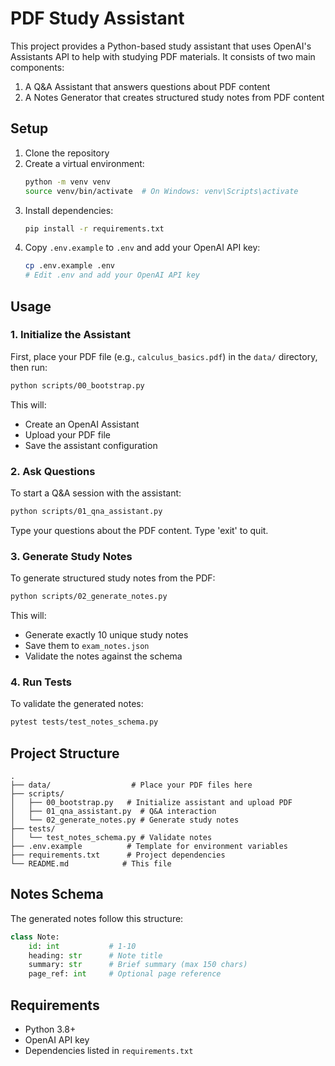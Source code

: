 # PDF Study Assistant

This project provides a Python-based study assistant that uses OpenAI's Assistants API to help with studying PDF materials. It consists of two main components:

1. A Q&A Assistant that answers questions about PDF content
2. A Notes Generator that creates structured study notes from PDF content

## Setup

1. Clone the repository
2. Create a virtual environment:
   ```bash
   python -m venv venv
   source venv/bin/activate  # On Windows: venv\Scripts\activate
   ```
3. Install dependencies:
   ```bash
   pip install -r requirements.txt
   ```
4. Copy `.env.example` to `.env` and add your OpenAI API key:
   ```bash
   cp .env.example .env
   # Edit .env and add your OpenAI API key
   ```

## Usage

### 1. Initialize the Assistant

First, place your PDF file (e.g., `calculus_basics.pdf`) in the `data/` directory, then run:

```bash
python scripts/00_bootstrap.py
```

This will:
- Create an OpenAI Assistant
- Upload your PDF file
- Save the assistant configuration

### 2. Ask Questions

To start a Q&A session with the assistant:

```bash
python scripts/01_qna_assistant.py
```

Type your questions about the PDF content. Type 'exit' to quit.

### 3. Generate Study Notes

To generate structured study notes from the PDF:

```bash
python scripts/02_generate_notes.py
```

This will:
- Generate exactly 10 unique study notes
- Save them to `exam_notes.json`
- Validate the notes against the schema

### 4. Run Tests

To validate the generated notes:

```bash
pytest tests/test_notes_schema.py
```

## Project Structure

```
.
├── data/                  # Place your PDF files here
├── scripts/
│   ├── 00_bootstrap.py   # Initialize assistant and upload PDF
│   ├── 01_qna_assistant.py  # Q&A interaction
│   └── 02_generate_notes.py # Generate study notes
├── tests/
│   └── test_notes_schema.py # Validate notes
├── .env.example          # Template for environment variables
├── requirements.txt      # Project dependencies
└── README.md            # This file
```

## Notes Schema

The generated notes follow this structure:

```python
class Note:
    id: int           # 1-10
    heading: str      # Note title
    summary: str      # Brief summary (max 150 chars)
    page_ref: int     # Optional page reference
```

## Requirements

- Python 3.8+
- OpenAI API key
- Dependencies listed in `requirements.txt` 